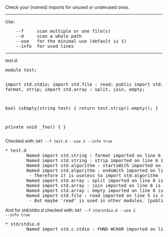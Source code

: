 ﻿Check your (named) imports for unused or underused ones.
<hr />
Use:
<pre>
	--f		scan multiple or one file(s)
	--d		scan a whole path
	--use	for the minimal use (default is 1)
	--info	for used lines
</pre>
<hr />
test.d:
<pre>
module test;

import std.stdio;
import std.file : read;
public import std.string : format, strip;
import std.array : split, join, empty;

bool isEmpty(string test) {
	return test.strip().empty();
}

private void _foo() { }
</pre>

Checked with:
<code>DAT --f test.d --use 2 --info true</code>

<pre>
* test.d
        Named import std.string : format imported on line 6 is used 1 times. On lines: [18]
        Named import std.string : strip imported on line 6 is used 1 times. On lines: [12]
        Named import std.algorithm : startsWith imported on line 9 is never used.
        Named import std.algorithm : endsWith imported on line 9 is never used.
         - Therefore it is useless to import std.algorithm
        Named import std.array : split imported on line 8 is never used.
        Named import std.array : join imported on line 8 is never used.
        Named import std.array : empty imported on line 8 is used 1 times. On lines: [12]
        Named import std.file : read imported on line 5 is never used.
         - But maybe 'read' is used in other modules. [public]
</pre>

And for std/stdio.d checked with:
<code>DAT --f std/stdio.d --use 2 --info true</code>

<pre>
* std/stdio.d
        Named import std.c.stdio : FHND_WCHAR imported on line 35 is used 1 times. On lines: [2504]
</pre>
